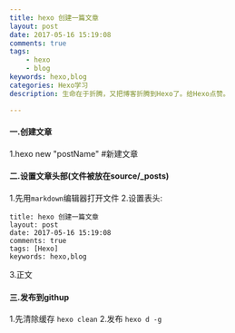 ```yaml
---
title: hexo 创建一篇文章
layout: post
date: 2017-05-16 15:19:08
comments: true
tags: 
	- hexo
	- blog
keywords: hexo,blog
categories: Hexo学习
description: 生命在于折腾，又把博客折腾到Hexo了。给Hexo点赞。

---
```

#### 一.创建文章
1.hexo new "postName" #新建文章
#### 二.设置文章头部(文件被放在source/_posts)
<!--more-->
1.先用`markdown`编辑器打开文件
2.设置表头:
```
title: hexo 创建一篇文章
layout: post
date: 2017-05-16 15:19:08
comments: true
tags: [Hexo]
keywords: hexo,blog
```
3.正文
#### 三.发布到githup
1.先清除缓存
`hexo clean`
2.发布
`hexo d -g`
